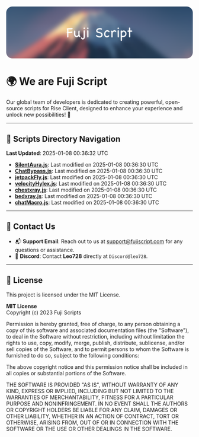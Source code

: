 ![Banner](.github/b.webp)

# 🌍 **We are Fuji Script**

Our global team of developers is dedicated to creating powerful, open-source scripts for Rise Client, designed to enhance your experience and unlock new possibilities! 🌟

---
<!-- SCRIPTS_NAVIGATION_START -->
## 📂 **Scripts Directory Navigation**

**Last Updated**: 2025-01-08 00:36:32 UTC

- **[SilentAura.js](scripts/SilentAura.js)**: Last modified on 2025-01-08 00:36:30 UTC
- **[ChatBypass.js](scripts/ChatBypass.js)**: Last modified on 2025-01-08 00:36:30 UTC
- **[jetpackFly.js](scripts/jetpackFly.js)**: Last modified on 2025-01-08 00:36:30 UTC
- **[velocityHylex.js](scripts/velocityHylex.js)**: Last modified on 2025-01-08 00:36:30 UTC
- **[chestxray.js](scripts/chestxray.js)**: Last modified on 2025-01-08 00:36:30 UTC
- **[bedxray.js](scripts/bedxray.js)**: Last modified on 2025-01-08 00:36:30 UTC
- **[chatMacro.js](scripts/chatMacro.js)**: Last modified on 2025-01-08 00:36:30 UTC

<!-- SCRIPTS_NAVIGATION_END -->

---

## 💬 **Contact Us**  
- 📬 **Support Email**: Reach out to us at [support@fujiscript.com](mailto:support@fujiscript.com) for any questions or assistance.  
- 💬 **Discord**: Contact **Leo728** directly at `Discord@leo728`.

---

## 📜 **License**

This project is licensed under the MIT License.  

**MIT License**  
Copyright (c) 2023 Fuji Scripts  

Permission is hereby granted, free of charge, to any person obtaining a copy of this software and associated documentation files (the "Software"), to deal in the Software without restriction, including without limitation the rights to use, copy, modify, merge, publish, distribute, sublicense, and/or sell copies of the Software, and to permit persons to whom the Software is furnished to do so, subject to the following conditions:  

The above copyright notice and this permission notice shall be included in all copies or substantial portions of the Software.  

THE SOFTWARE IS PROVIDED "AS IS", WITHOUT WARRANTY OF ANY KIND, EXPRESS OR IMPLIED, INCLUDING BUT NOT LIMITED TO THE WARRANTIES OF MERCHANTABILITY, FITNESS FOR A PARTICULAR PURPOSE AND NONINFRINGEMENT. IN NO EVENT SHALL THE AUTHORS OR COPYRIGHT HOLDERS BE LIABLE FOR ANY CLAIM, DAMAGES OR OTHER LIABILITY, WHETHER IN AN ACTION OF CONTRACT, TORT OR OTHERWISE, ARISING FROM, OUT OF OR IN CONNECTION WITH THE SOFTWARE OR THE USE OR OTHER DEALINGS IN THE SOFTWARE.  
